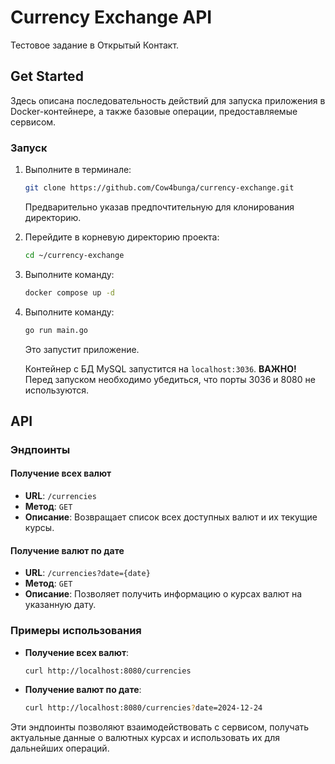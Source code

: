 # Currency Exchange API

Тестовое задание в Открытый Контакт.

## Get Started

Здесь описана последовательность действий для запуска приложения в Docker-контейнере, а также базовые операции, предоставляемые сервисом.

### Запуск

1. Выполните в терминале:
   ```bash
   git clone https://github.com/Cow4bunga/currency-exchange.git
   ```
   Предварительно указав предпочтительную для клонирования директорию.
   
2. Перейдите в корневую директорию проекта:
   ```bash
   cd ~/currency-exchange
   ```

3. Выполните команду:
   ```bash
   docker compose up -d
   ```

4. Выполните команду:
   ```bash
   go run main.go
   ```
   Это запустит приложение.

   Контейнер с БД MySQL запустится на `localhost:3036`. 
   **ВАЖНО!** Перед запуском необходимо убедиться, что порты 3036 и 8080 не используются.

## API

### Эндпоинты

#### Получение всех валют
- **URL**: `/currencies`
- **Метод**: `GET`
- **Описание**: Возвращает список всех доступных валют и их текущие курсы.

#### Получение валют по дате
- **URL**: `/currencies?date={date}`
- **Метод**: `GET`
- **Описание**: Позволяет получить информацию о курсах валют на указанную дату. 

### Примеры использования

- **Получение всех валют**:
  ```bash
  curl http://localhost:8080/currencies
  ```

- **Получение валют по дате**:
  ```bash
  curl http://localhost:8080/currencies?date=2024-12-24
  ```

Эти эндпоинты позволяют взаимодействовать с сервисом, получать актуальные данные о валютных курсах и использовать их для дальнейших операций.